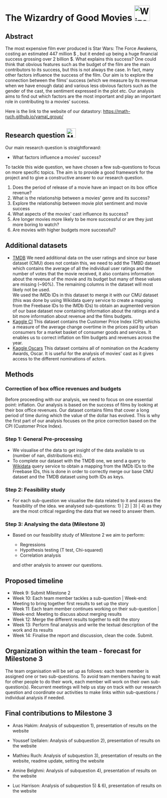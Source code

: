 # The Wizardry of Good Movies <img src="https://mir-s3-cdn-cf.behance.net/project_modules/max_1200/44d44b26187031.56352e766c7e0.png" width="50" height="50" alt="Wizards Cap">


## Abstract

The most expensive film ever produced is Star Wars: The Force Awakens, costing an estimated 447 million $ , but it ended up being a huge financial success grossing over 2 billion $. What explains this success? One could think that obvious features such as the budget of the film are the main contributors to its success, but this is not always the case. In fact, many other factors influence the success of the film. Our aim is to explore the connection between the films’ success (which we measure by its revenue when we have enough data) and various less obvious factors such as the gender of the cast, the sentiment expressed in the plot etc. Our analysis aims to find out which factors are the most important and play an important role in contributing to a movies’ success.

Here is the link to the website of our datastory: https://math-ruch.github.io/yamal_group/


## Research question <img src="https://static.vecteezy.com/system/resources/thumbnails/000/439/746/small/Basic_Ui__28101_29.jpg" width="30" height="30" alt="Magnifying glass">

Our main research question is straightforward:

- What factors influence a movies' success?

To tackle this wide question, we have chosen a few sub-questions to focus on more specific topics. The aim is to provide a good framework for the project and to give a constructive answer to our research question.


1) Does the period of release of a movie have an impact on its box office revenue?
2) What is the relationship between a movies’ genre and its success?
3) Explore the relationship between movie plot sentiment and movie success
4) What aspects of the movies' cast influence its success?
5) Are longer movies more likely to be more successful or are they just more boring to watch?
6) Are movies with higher budgets more successful?


## Additional datasets

- [TMDB](https://www.kaggle.com/datasets/kakarlaramcharan/tmdb-data-0920) We need additional data on the user ratings and since our base dataset (CMU) does not contain this, we need to add the TMBD dataset which contains the average of all the individual user ratings and the number of votes that the movie received, it also contains information about the revenue of the movie and its budget but many of these values are missing (~90%). The remaining columns in the dataset will most likely not be used.<br>
We used the IMDb IDs in this dataset to merge it with our CMU dataset (this was done by using Wikidata query service to create a mapping from the Freebase IDs to the IMDb IDs) to obtain an augmented version of our base dataset now containing information about the ratings and a bit more information about revenue and the films budgets.
- [Kaggle CI](https://www.kaggle.com/datasets/varpit94/us-inflation-data-updated-till-may-2021) This dataset contains the Customer Price Index (CPI) whichis a measure of the average change overtime in the prices paid by urban consumers for a market basket of consumer goods and services. It enables us to correct inflation on film budgets and revenues across the year. 
- [Kaggle Oscars](https://www.kaggle.com/datasets/unanimad/the-oscar-award/) This dataset contains all of nomination on the Academy Awards, Oscar. It is useful for the analysis of movies' cast as it gives access to the different nominations of actors.


## Methods

### Correction of box office revenues and budgets

Before proceeding with our analysis, we need to focus on one essential point: inflation. Our analysis is based on the success of films by looking at their box office revenues. Our dataset contains films that cover a long period of time during which the value of the dollar has evolved. This is why the first part of our analysis focuses on the price correction based on the CPI (Customer Price Index). 

### Step 1: General Pre-processing
- We visualise of the data to get insight of the data available to us (number of nan, distributions etc).
- To complete our dataset with the TMDB one, we send a query to [Wikidata](https://query.wikidata.org/) query service to obtain a mapping from the IMDb IDs to the Freebase IDs, this is done in order to correctly merge our base CMU dataset and the TMDB dataset using both IDs as keys.

### Step 2: Feasibility study
- For each sub-question we visualise the data related to it and assess the feasibility of the idea. we analysed sub-questions: 1) | 2) | 3) | 4) as they are the most critical regarding the data that we need to answer them.

### Step 3: Analysing the data (Milestone 3)
- Based on our feasibility study of Milestone 2 we aim to perform:
    - Regressions
    - Hypothesis testing (T test, Chi-squared)
    - Correlation analysis

    and other analysis to answer our questions.

## Proposed timeline

- Week 9: Submit Milestone 2
- Week 10: Each team member tackles a sub-question | Week-end: Meeting to bring together first results to set up the story
- Week 11: Each team member continues working on their sub-question | Week-end: Meeting to discuss about merging results
- Week 12: Merge the different results together to edit the story
- Week 13: Perform final analysis and write the textual description of the work and its results
- Week 14: Finalise the report and discussion, clean the code. Submit.

## Organization within the team - forecast for Milestone 3

The team organisation will be set up as follows: each team member is assigned one or two sub-questions. To avoid team members having to wait for other people to do their work, each member will work on their own sub-question(s). Recurrent meetings will help us stay on track with our research question and coordinate our activities to make links within sub-questions / individual analysis if needed.

## Final contributions to Milestone 3

- Anas Hakim: Analysis of subquestion 1), presentation of results on the website
  
- Youssef Izellalen: Analysis of subquestion 2), presentation of results on the website

- Mathieu Ruch: Analysis of subquestion 3), presentation of results on the website, readme update, setting the website

- Amine Belghmi: Analysis of subquestion 4), presentation of results on the website

- Luc Harrison: Analysis of subquestion 5) & 6), presentation of results on the website
